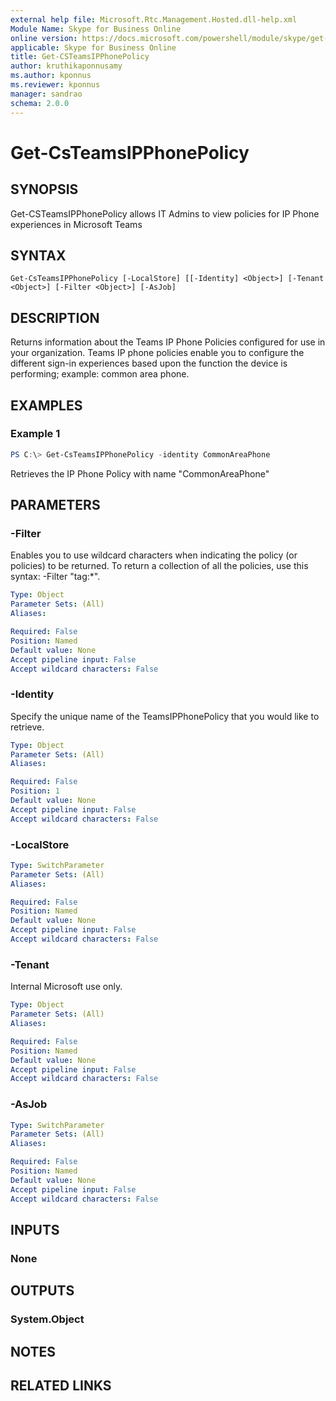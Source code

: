 ```yaml
---
external help file: Microsoft.Rtc.Management.Hosted.dll-help.xml
Module Name: Skype for Business Online
online version: https://docs.microsoft.com/powershell/module/skype/get-csteamsipphonepolicy
applicable: Skype for Business Online
title: Get-CSTeamsIPPhonePolicy
author: kruthikaponnusamy
ms.author: kponnus
ms.reviewer: kponnus
manager: sandrao
schema: 2.0.0
---
```


# Get-CsTeamsIPPhonePolicy

## SYNOPSIS

Get-CSTeamsIPPhonePolicy allows IT Admins to view policies for IP Phone experiences in Microsoft Teams 

## SYNTAX

```
Get-CsTeamsIPPhonePolicy [-LocalStore] [[-Identity] <Object>] [-Tenant <Object>] [-Filter <Object>] [-AsJob]
```

## DESCRIPTION

Returns information about the Teams IP Phone Policies configured for use in your organization. Teams IP phone policies enable you to configure the different sign-in experiences based upon the function the device is performing; example: common area phone. 

## EXAMPLES

### Example 1
```powershell
PS C:\> Get-CsTeamsIPPhonePolicy -identity CommonAreaPhone
```

Retrieves the IP Phone Policy with name "CommonAreaPhone"

## PARAMETERS

### -Filter
Enables you to use wildcard characters when indicating the policy (or policies) to be returned. To return a collection of all the policies, use this syntax: -Filter "tag:*".

```yaml
Type: Object
Parameter Sets: (All)
Aliases:

Required: False
Position: Named
Default value: None
Accept pipeline input: False
Accept wildcard characters: False
```

### -Identity
Specify the unique name of the TeamsIPPhonePolicy that you would like to retrieve.

```yaml
Type: Object
Parameter Sets: (All)
Aliases:

Required: False
Position: 1
Default value: None
Accept pipeline input: False
Accept wildcard characters: False
```

### -LocalStore

```yaml
Type: SwitchParameter
Parameter Sets: (All)
Aliases:

Required: False
Position: Named
Default value: None
Accept pipeline input: False
Accept wildcard characters: False
```

### -Tenant
Internal Microsoft use only.

```yaml
Type: Object
Parameter Sets: (All)
Aliases:

Required: False
Position: Named
Default value: None
Accept pipeline input: False
Accept wildcard characters: False
```

### -AsJob

```yaml
Type: SwitchParameter
Parameter Sets: (All)
Aliases:

Required: False
Position: Named
Default value: None
Accept pipeline input: False
Accept wildcard characters: False
```

## INPUTS

### None

## OUTPUTS

### System.Object
## NOTES

## RELATED LINKS

